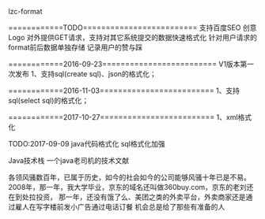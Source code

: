 lzc-format

============TODO=========================
支持百度SEO
创意Logo
对外提供GET请求，支持对其它系统提交的数据快速格式化
针对用户请求的format前后数据单独存储
记录用户的赞与踩

============2016-09-23=========================
V1版本第一次发布
1、支持sql(create sql)、json的格式化；

============2016-11-03=========================
1、支持sql(select sql)的格式化；

============2017-10-27=========================
1、xml格式化


TODO:2017-09-09
java代码格式化
sql格式化加强

Java技术栈
一个java老司机的技术文献

各领风骚数百年，已属于历史，如今的社会如今的公司能够风骚十年已是不易。
2008年，那一年，我大学毕业，京东的域名还叫做360buy.com，京东的老刘还在到处拉投资，
那一年，还没有饿了么、美团之类的外卖平台，外卖商家还是通过雇人在写字楼前发小广告通过电话订餐
机会总是给了那些有准备的人






